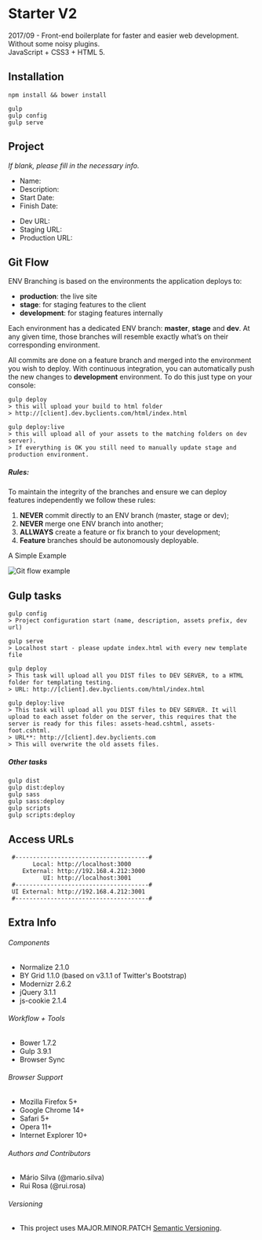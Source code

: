 # Starter V2
2017/09 - Front-end boilerplate for faster and easier web development. Without some noisy plugins. \
JavaScript + CSS3 + HTML 5.

## Installation
```
npm install && bower install

gulp
gulp config
gulp serve
```

## Project
_If blank, please fill in the necessary info._
* Name:
* Description:
* Start Date:
* Finish Date:
- Dev URL:
- Staging URL:
- Production URL:

## Git Flow
ENV Branching is based on the environments the application deploys to:
 - **production**: the live site
 - **stage**: for staging features to the client
 - **development**: for staging features internally

Each environment has a dedicated ENV branch: **master**, **stage** and **dev**. At any given time, those branches will resemble exactly what’s on their corresponding environment.

All commits are done on a feature branch and merged into the environment you wish to deploy. With continuous integration, you can automatically push the new changes to **development** environment. To do this just type on your console:
```
gulp deploy
> this will upload your build to html folder
> http://[client].dev.byclients.com/html/index.html

gulp deploy:live
> this will upload all of your assets to the matching folders on dev server).
> If everything is OK you still need to manually update stage and production environment.
```

##### Rules:

To maintain the integrity of the branches and ensure we can deploy features independently we follow these rules:
1. **NEVER** commit directly to an ENV branch (master, stage or dev);
2. **NEVER** merge one ENV branch into another;
3. **ALLWAYS** create a feature or fix branch to your development;
4. **Feature** branches should be autonomously deployable.

A Simple Example

![Git flow example](http://clientes.bycom.pt/gitflow/branching.jpg)



## Gulp tasks
```
gulp config
> Project configuration start (name, description, assets prefix, dev url)

gulp serve
> Localhost start - please update index.html with every new template file

gulp deploy
> This task will upload all you DIST files to DEV SERVER, to a HTML folder for templating testing.
> URL: http://[client].dev.byclients.com/html/index.html

gulp deploy:live
> This task will upload all you DIST files to DEV SERVER. It will upload to each asset folder on the server, this requires that the server is ready for this files: assets-head.cshtml, assets-foot.cshtml.
> URL**: http://[client].dev.byclients.com
> This will overwrite the old assets files.
```


##### Other tasks
```
gulp dist
gulp dist:deploy
gulp sass
gulp sass:deploy
gulp scripts
gulp scripts:deploy
```

## Access URLs
```
 #--------------------------------------#
       Local: http://localhost:3000
    External: http://192.168.4.212:3000
          UI: http://localhost:3001
 #--------------------------------------#
 UI External: http://192.168.4.212:3001
 #--------------------------------------#
 ```

## Extra Info
###### Components
* Normalize 2.1.0
* BY Grid 1.1.0 (based on v3.1.1 of Twitter's Bootstrap)
* Modernizr 2.6.2
* jQuery 3.1.1
* js-cookie 2.1.4

###### Workflow + Tools
* Bower 1.7.2
* Gulp 3.9.1
* Browser Sync

###### Browser Support
* Mozilla Firefox 5+
* Google Chrome 14+
* Safari 5+
* Opera 11+
* Internet Explorer 10+

###### Authors and Contributors
* Mário Silva (@mario.silva)
* Rui Rosa (@rui.rosa)

###### Versioning
* This project uses MAJOR.MINOR.PATCH [Semantic Versioning](http://semver.org/).
